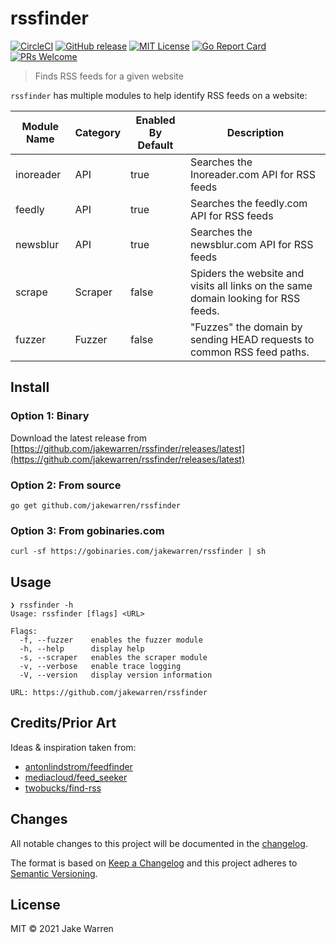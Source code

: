 # rssfinder
[![CircleCI](https://circleci.com/gh/jakewarren/rssfinder.svg?style=shield)](https://circleci.com/gh/jakewarren/rssfinder)
[![GitHub release](http://img.shields.io/github/release/jakewarren/rssfinder.svg?style=flat-square)](https://github.com/jakewarren/rssfinder/releases])
[![MIT License](http://img.shields.io/badge/license-MIT-blue.svg?style=flat-square)](https://github.com/jakewarren/rssfinder/blob/master/LICENSE)
[![Go Report Card](https://goreportcard.com/badge/github.com/jakewarren/rssfinder)](https://goreportcard.com/report/github.com/jakewarren/rssfinder)
[![PRs Welcome](https://img.shields.io/badge/PRs-welcome-brightgreen.svg?style=shields)](http://makeapullrequest.com)
> Finds RSS feeds for a given website

`rssfinder` has multiple modules to help identify RSS feeds on a website:

| Module Name | Category | Enabled By Default | Description                                                                        |
|-------------|----------|--------------------|------------------------------------------------------------------------------------|
| inoreader   | API      | true               | Searches the Inoreader.com API for RSS feeds                                       |
| feedly      | API      | true               | Searches the feedly.com API for RSS feeds                                          |
| newsblur    | API      | true               | Searches the newsblur.com API for RSS feeds                                        |
| scrape      | Scraper  | false              | Spiders the website and visits all links on the same domain looking for RSS feeds. |
| fuzzer      | Fuzzer   | false              | "Fuzzes" the domain by sending HEAD requests to common RSS feed paths.             |

## Install
### Option 1: Binary

Download the latest release from [https://github.com/jakewarren/rssfinder/releases/latest](https://github.com/jakewarren/rssfinder/releases/latest)

### Option 2: From source

```
go get github.com/jakewarren/rssfinder
```

### Option 3: From gobinaries.com

```
curl -sf https://gobinaries.com/jakewarren/rssfinder | sh
```

## Usage

```
❯ rssfinder -h
Usage: rssfinder [flags] <URL>

Flags:
  -f, --fuzzer    enables the fuzzer module
  -h, --help      display help
  -s, --scraper   enables the scraper module
  -v, --verbose   enable trace logging
  -V, --version   display version information

URL: https://github.com/jakewarren/rssfinder
```

## Credits/Prior Art

Ideas & inspiration taken from:
* [antonlindstrom/feedfinder](https://github.com/antonlindstrom/feedfinder)
* [mediacloud/feed_seeker](https://github.com/mediacloud/feed_seeker/)
* [twobucks/find-rss](https://github.com/twobucks/find-rss/)

## Changes

All notable changes to this project will be documented in the [changelog].

The format is based on [Keep a Changelog](http://keepachangelog.com/) and this project adheres to [Semantic Versioning](http://semver.org/).

## License

MIT © 2021 Jake Warren

[changelog]: https://github.com/jakewarren/rssfinder/blob/master/CHANGELOG.md

